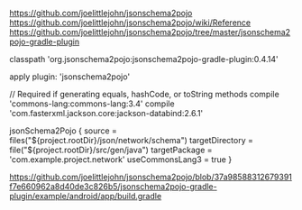 
https://github.com/joelittlejohn/jsonschema2pojo
https://github.com/joelittlejohn/jsonschema2pojo/wiki/Reference
https://github.com/joelittlejohn/jsonschema2pojo/tree/master/jsonschema2pojo-gradle-plugin

classpath 'org.jsonschema2pojo:jsonschema2pojo-gradle-plugin:0.4.14'

apply plugin: 'jsonschema2pojo'

// Required if generating equals, hashCode, or toString methods
    compile 'commons-lang:commons-lang:3.4'
    compile 'com.fasterxml.jackson.core:jackson-databind:2.6.1'

jsonSchema2Pojo {
    source = files("${project.rootDir}/json/network/schema")
    targetDirectory = file("${project.rootDir}/src/gen/java")
    targetPackage = 'com.example.project.network'
    useCommonsLang3 = true
}

https://github.com/joelittlejohn/jsonschema2pojo/blob/37a98588312679391f7e660962a8d40de3c826b5/jsonschema2pojo-gradle-plugin/example/android/app/build.gradle